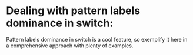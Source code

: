 # Dealing with pattern labels dominance in switch:
Pattern labels dominance in switch is a cool feature, so exemplify it here in a comprehensive approach with plenty of examples.